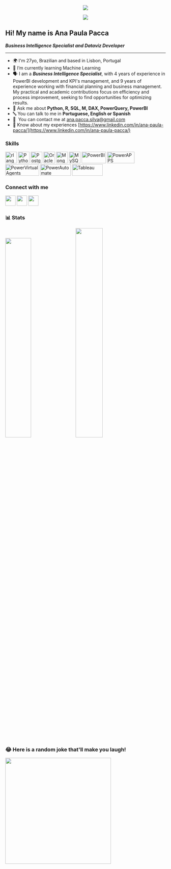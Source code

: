 <p align="center"><img src= "https://media4.giphy.com/media/uK3mEG7Yv6UhnGLNLt/200.gif" </p>
<p align="center"><img src= "https://komarev.com/ghpvc/?username=anapaccasilva" </p>

Hi! My name is Ana Paula Pacca
-------------------------------------------------------

***Business Intelligence Specialist and Dataviz Developer***

-------------------------------------------------------
* 🌍 I'm 27yo, Brazilian and based in Lisbon, Portugal
* 🌱 I’m currently learning Machine Learning
* :speaking_head: I am a ***Business Intelligence Specialist***, with 4 years of experience in PowerBI development and KPI's management, and 9 years of experience working with financial planning and business management. My practical and academic contributions focus on efficiency and process improvement, seeking to find opportunities for optimizing results.
* 💬 Ask me about **Python, R, SQL, M, DAX, PowerQuery, PowerBI**
* :abc: You can talk to me in **Portuguese, English or Spanish**
* :e-mail:  You can contact me at [ana.pacca.silva@gmail.com](mailto:ana.pacca.silva@gmail.com)
* :briefcase: Know about my experiences  [https://www.linkedin.com/in/ana-paula-pacca/](https://www.linkedin.com/in/ana-paula-pacca/)


### Skills
<p align="left">
<a href="https://www.r-project.org/" target="_blank" rel="noreferrer"><img src="https://raw.githubusercontent.com/danielcranney/readme-generator/main/public/icons/skills/rlang-colored.svg" width="36" height="36" alt="rlang" /></a>
<a href="https://www.python.org/" target="_blank" rel="noreferrer"><img src="https://raw.githubusercontent.com/danielcranney/readme-generator/main/public/icons/skills/python-colored.svg" width="36" height="36" alt="Python" /></a>
<a href="https://www.postgresql.org/" target="_blank" rel="noreferrer"><img src="https://raw.githubusercontent.com/danielcranney/readme-generator/main/public/icons/skills/postgresql-colored.svg" width="36" height="36" alt="PostgreSQL" /></a>
<a href="https://www.oracle.com/uk/index.html" target="_blank" rel="noreferrer"><img src="https://raw.githubusercontent.com/danielcranney/readme-generator/main/public/icons/skills/oracle-colored.svg" width="36" height="36" alt="Oracle" /></a>
<a href="https://www.mongodb.com/" target="_blank" rel="noreferrer"><img src="https://raw.githubusercontent.com/danielcranney/readme-generator/main/public/icons/skills/mongodb-colored.svg" width="36" height="36" alt="MongoDB" /></a>
<a href="https://www.mysql.com/" target="_blank" rel="noreferrer"><img src="https://raw.githubusercontent.com/danielcranney/readme-generator/main/public/icons/skills/mysql-colored.svg" width="36" height="36" alt="MySQL" /></a>
<a href="https://www.powerbi.com/" target="_blank" rel="noreferrer"><img src="https://img.shields.io/badge/PowerBI-F2C811?style=for-the-badge&logo=Power%20BI&logoColor=white" width="76" height="36" alt="PowerBI" /></a>
<a href="https://www.powerapps.com/" target="_blank" rel="noreferrer"><img src="https://img.shields.io/badge/Power%20Apps-742774.svg?style=for-the-badge&logo=Power-Apps&logoColor=white" width="86" height="36" alt="PowerAPPS" /></a>
<a href="https://www.powervirtualagents.com/" target="_blank" rel="noreferrer"><img src="https://img.shields.io/badge/Power%20Virtual%20Agents-0B556A.svg?style=for-the-badge&logo=Power-Virtual-Agents&logoColor=white" width="106" height="36" alt="PowerVirtualAgents" /></a>
<a href="https://www.powerautomate.com/" target="_blank" rel="noreferrer"><img src="https://img.shields.io/badge/Power%20Automate-0066FF.svg?style=for-the-badge&logo=Power-Automate&logoColor=white" width="96" height="36" alt="PowerAutomate" /></a>
<a href="https://www.tableau.com/" target="_blank" rel="noreferrer"><img src="https://img.shields.io/badge/Tableau-E97627.svg?style=for-the-badge&logo=Tableau&logoColor=white" width="96" height="36" alt="Tableau" /></a>

</p>


### Connect with me
<p align="left"> <a href="https://www.github.com/anapaccasilva" target="_blank" rel="noreferrer"><img src="https://raw.githubusercontent.com/danielcranney/readme-generator/main/public/icons/socials/github.svg" width="32" height="32" /></a> <a href="https://www.linkedin.com/in/ana-paula-pacca/" target="_blank" rel="noreferrer"><img src="https://raw.githubusercontent.com/danielcranney/readme-generator/main/public/icons/socials/linkedin.svg" width="32" height="32" /></a> <a href="https://wa.me/5511964963460" target="_blank" rel="noreferrer"><img src="https://seeklogo.com/images/W/whatsapp-icon-logo-8CA4FB831E-seeklogo.com.png" width="32" height="32" /></a> </p>

### :bar_chart: Stats
<div class='container'>
<img style="height: auto; width: 40%;" class="img" src="https://github-readme-streak-stats.herokuapp.com/?user=anapaccasilva&theme=buefy" />
&nbsp;
&nbsp;
<img style="height: auto; width: 41%;" class="img" src="https://github-readme-stats.vercel.app/api/top-langs/?username=anapaccasilva&theme=omni&show_icons=true&hide_border=true&layout=compact" /></div>
</div>

### 😂 Here is a random joke that'll make you laugh!
<p><img src= "https://readme-jokes.vercel.app/api?hideBorder&bgColor=%23073b4c&textColor=%2306d6a0&aColor=%2306d6a0&borderColor=%2306d6a0" width="332" height="332"  </p>


<!---
https://home.aveek.io/GitHub-Profile-Badges/
